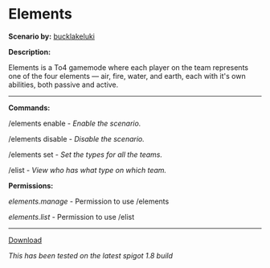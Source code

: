 # Elements

**Scenario by:** [bucklakeluki](https://www.reddit.com/u/bucklakeluki)

**Description:**

Elements is a To4 gamemode where each player on the team represents one of the four elements — air, fire, water, and earth, each with it's own abilities, both passive and active.

___

**Commands:**

/elements enable - *Enable the scenario.*

/elements disable - *Disable the scenario.*

/elements set - *Set the types for all the teams.*

/elist - *View who has what type on which team.*

**Permissions:**

*elements.manage* - Permission to use /elements

*elements.list* - Permission to use /elist

___
[Download](https://github.com/LeonTG77/Elements/releases)

*This has been tested on the latest spigot 1.8 build*
